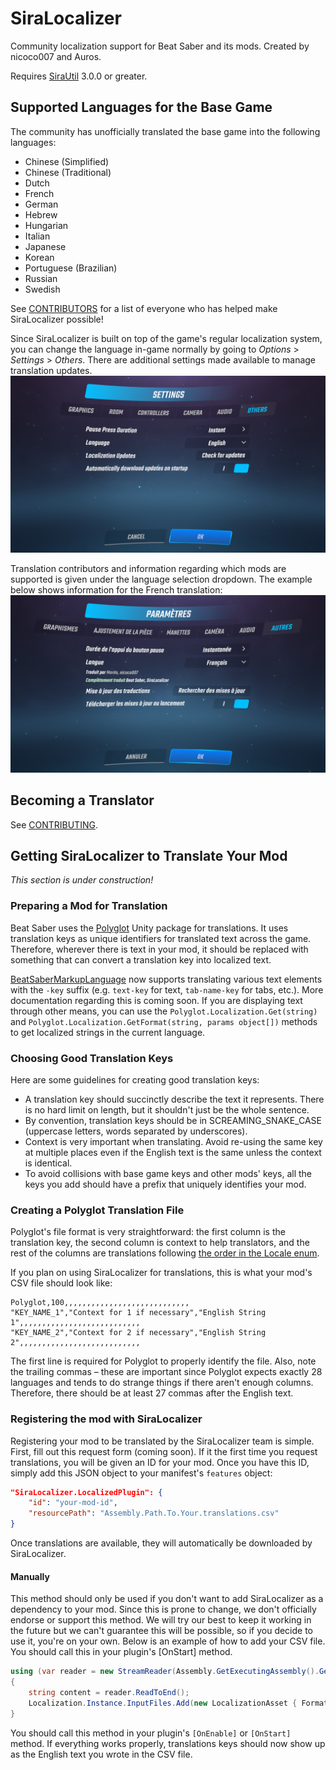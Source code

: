 # SiraLocalizer
Community localization support for Beat Saber and its mods. Created by nicoco007 and Auros.

Requires [SiraUtil](https://github.com/Auros/SiraUtil/releases/latest) 3.0.0 or greater.

## Supported Languages for the Base Game
The community has unofficially translated the base game into the following languages:
* Chinese (Simplified)
* Chinese (Traditional)
* Dutch
* French
* German
* Hebrew
* Hungarian
* Italian
* Japanese
* Korean
* Portuguese (Brazilian)
* Russian
* Swedish

See [CONTRIBUTORS](CONTRIBUTORS.md) for a list of everyone who has helped make SiraLocalizer possible!

Since SiraLocalizer is built on top of the game's regular localization system, you can change the language in-game normally by going to *Options* > *Settings* > *Others*. There are additional settings made available to manage translation updates.
![Localization Settings](Documentation/Images/menu_en.png)

Translation contributors and information regarding which mods are supported is given under the language selection dropdown. The example below shows information for the French translation:
![Localization Credits](Documentation/Images/menu_fr.png)

## Becoming a Translator
See [CONTRIBUTING](CONTRIBUTING.md).

## Getting SiraLocalizer to Translate Your Mod
*This section is under construction!*
### Preparing a Mod for Translation
Beat Saber uses the [Polyglot](https://github.com/agens-no/PolyglotUnity) Unity package for translations. It uses translation keys as unique identifiers for translated text across the game. Therefore, wherever there is text in your mod, it should be replaced with something that can convert a translation key into localized text.

[BeatSaberMarkupLanguage](https://github.com/monkeymanboy/BeatSaberMarkupLanguage) now supports translating various text elements with the `-key` suffix (e.g. `text-key` for text, `tab-name-key` for tabs, etc.). More documentation regarding this is coming soon. If you are displaying text through other means, you can use the `Polyglot.Localization.Get(string)` and `Polyglot.Localization.GetFormat(string, params object[])` methods to get localized strings in the current language.

### Choosing Good Translation Keys
Here are some guidelines for creating good translation keys:
- A translation key should succinctly describe the text it represents. There is no hard limit on length, but it shouldn't just be the whole sentence.
- By convention, translation keys should be in SCREAMING_SNAKE_CASE (uppercase letters, words separated by underscores).
- Context is very important when translating. Avoid re-using the same key at multiple places even if the English text is the same unless the context is identical.
- To avoid collisions with base game keys and other mods' keys, all the keys you add should have a prefix that uniquely identifies your mod.

### Creating a Polyglot Translation File
Polyglot's file format is very straightforward: the first column is the translation key, the second column is context to help translators, and the rest of the columns are translations following [the order in the Locale enum](SiraLocalizer/Locale.cs).

If you plan on using SiraLocalizer for translations, this is what your mod's CSV file should look like:
```text
Polyglot,100,,,,,,,,,,,,,,,,,,,,,,,,,,,,
"KEY_NAME_1","Context for 1 if necessary","English String 1",,,,,,,,,,,,,,,,,,,,,,,,,,,
"KEY_NAME_2","Context for 2 if necessary","English String 2",,,,,,,,,,,,,,,,,,,,,,,,,,,
```

The first line is required for Polyglot to properly identify the file. Also, note the trailing commas &ndash; these are important since Polyglot expects exactly 28 languages and tends to do strange things if there aren't enough columns. Therefore, there should be at least 27 commas after the English text.

### Registering the mod with SiraLocalizer
Registering your mod to be translated by the SiraLocalizer team is simple. First, fill out this request form (coming soon). If it the first time you request translations, you will be given an ID for your mod. Once you have this ID, simply add this JSON object to your manifest's `features` object:

```json
"SiraLocalizer.LocalizedPlugin": {
    "id": "your-mod-id",
    "resourcePath": "Assembly.Path.To.Your.translations.csv"
}
```

Once translations are available, they will automatically be downloaded by SiraLocalizer.

#### Manually
This method should only be used if you don't want to add SiraLocalizer as a dependency to your mod. Since this is prone to change, we don't officially endorse or support this method. We will try our best to keep it working in the future but we can't guarantee this will be possible, so if you decide to use it, you're on your own. Below is an example of how to add your CSV file. You should call this in your plugin's [OnStart] method.

```cs
using (var reader = new StreamReader(Assembly.GetExecutingAssembly().GetManifestResourceStream("Assembly.Path.To.Your.translations.csv")))
{
    string content = reader.ReadToEnd();
    Localization.Instance.InputFiles.Add(new LocalizationAsset { Format = GoogleDriveDownloadFormat.CSV, TextAsset = new TextAsset(content) });
}
```

You should call this method in your plugin's `[OnEnable]` or `[OnStart]` method. If everything works properly, translations keys should now show up as the English text you wrote in the CSV file.


